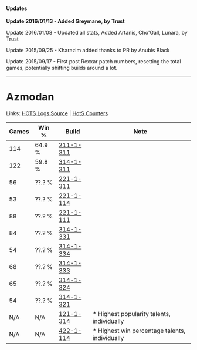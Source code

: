 #### Updates
**Update 2016/01/13 - Added Greymane, by Trust**

Update 2016/01/08 - Updated all stats, Added Artanis, Cho'Gall, Lunara, by Trust

Update 2015/09/25 - Kharazim added thanks to PR by Anubis Black

Update 2015/09/17 - First post Rexxar patch numbers, resetting the total games, potentially shifting builds around a lot.

***

# Azmodan

Links: [HOTS Logs Source](https://www.hotslogs.com/Sitewide/HeroDetails?Hero=Azmodan) | [HotS Counters](http://hotscounters.com/#/hero/Azmodan)

Games  | Win %  | Build     | Note
-----  | -----  | -----     | ----
114    | 64.9 % | [211-1-311](http://www.heroesfire.com/hots/talent-calculator/azmodan#kCtF) | 
122    | 59.8 % | [314-1-311](http://www.heroesfire.com/hots/talent-calculator/azmodan#o8K_) | 
56     | ??.? % | [221-1-311](http://www.heroesfire.com/hots/talent-calculator/azmodan#kbHl) | 
53     | ??.? % | [221-1-114](http://www.heroesfire.com/hots/talent-calculator/azmodan#kbEg) | 
88     | ??.? % | [221-1-111](http://www.heroesfire.com/hots/talent-calculator/azmodan#kbEd) | 
84     | ??.? % | [314-1-331](http://www.heroesfire.com/hots/talent-calculator/azmodan#o8LJ) | 
54     | ??.? % | [314-1-334](http://www.heroesfire.com/hots/talent-calculator/azmodan#o8LM) | 
68     | ??.? % | [314-1-333](http://www.heroesfire.com/hots/talent-calculator/azmodan#o8LL) | 
65     | ??.? % | [314-1-324](http://www.heroesfire.com/hots/talent-calculator/azmodan#o8LC) | 
54     | ??.? % | [314-1-321](http://www.heroesfire.com/hots/talent-calculator/azmodan#o8L9) | 
N/A    | N/A    | [121-1-314](http://www.heroesfire.com/hots/talent-calculator/azmodan#gn8o) | * Highest popularity talents, individually
N/A    | N/A    | [422-1-114](http://www.heroesfire.com/hots/talent-calculator/azmodan#sFyw) | * Highest win percentage talents, individually
